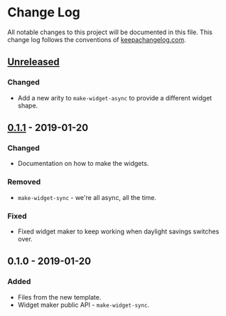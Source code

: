 # Change Log
All notable changes to this project will be documented in this file. This change log follows the conventions of [keepachangelog.com](http://keepachangelog.com/).

## [Unreleased]
### Changed
- Add a new arity to `make-widget-async` to provide a different widget shape.

## [0.1.1] - 2019-01-20
### Changed
- Documentation on how to make the widgets.

### Removed
- `make-widget-sync` - we're all async, all the time.

### Fixed
- Fixed widget maker to keep working when daylight savings switches over.

## 0.1.0 - 2019-01-20
### Added
- Files from the new template.
- Widget maker public API - `make-widget-sync`.

[Unreleased]: https://github.com/your-name/telegram-export-parser/compare/0.1.1...HEAD
[0.1.1]: https://github.com/your-name/telegram-export-parser/compare/0.1.0...0.1.1
